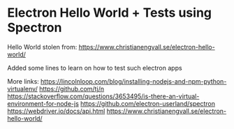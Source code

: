 # Electron Hello World + Tests using Spectron

Hello World stolen from:
https://www.christianengvall.se/electron-hello-world/

Added some lines to learn on how to test such electron apps

More links:
https://lincolnloop.com/blog/installing-nodejs-and-npm-python-virtualenv/
https://github.com/tj/n
https://stackoverflow.com/questions/3653495/is-there-an-virtual-environment-for-node-js
https://github.com/electron-userland/spectron
https://webdriver.io/docs/api.html
https://www.christianengvall.se/electron-hello-world/
